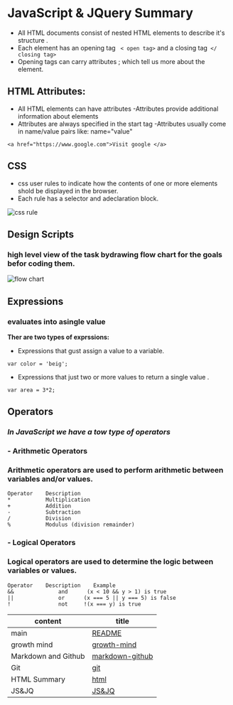 # JavaScript & JQuery Summary

- All HTML documents consist of nested HTML elements to describe it's structure .
- Each element has an opening tag ``` < open tag>``` and a closing tag``` </ closing tag>```
- Opening tags can carry attributes ; which tell us more about the element.
## **HTML Attributes:**
- All HTML elements can have attributes
-Attributes provide additional information about elements
- Attributes are always specified in the start tag
-Attributes usually come in name/value pairs like: name="value"

```
<a href="https://www.google.com">Visit google </a>
```
## **CSS**
- css user rules to indicate how the contents of one or more elements shold be displayed in the browser.
- Each rule has a selector and adeclaration block.

![css rule](https://puzzleweb.ru/en/images/css/1_1.png)

## **Design Scripts**
### high level view of the task bydrawing flow chart for the goals befor coding them.
![flow chart](https://fbwebhookbotsem.herokuapp.com/images/b5-diagram.png)

## **Expressions**
### evaluates into asingle value
**Ther are two types of exprssions:**

- Expressions that gust assign a value to a variable.
```
var color = 'beig';
```


- Expressions that just two or more values to return a single value .
```
var area = 3*2;
```








## **Operators**
### ***In JavaScript we have a tow type of operators***

### -  **Arithmetic Operators**

### Arithmetic operators are used to perform arithmetic between variables and/or values.

``` 
Operator	Description
*	        Multiplication
+	        Addition
-	        Subtraction
/	        Division
%	        Modulus (division remainder)
```

### - **Logical Operators**
### Logical operators are used to determine the logic between variables or values.


```
Operator	Description	   Example
&&          	and	     (x < 10 && y > 1) is true
||             	or  	(x === 5 || y === 5) is false
!           	not	    !(x === y) is true
```


content  | title
------------ | -------------
main       | [README](https://amna-alhammad.github.io/reading-notes/)
growth mind   | [growth-mind](https://amna-alhammad.github.io/reading-notes/growth-mind)
Markdown and Github       |[markdown-github](https://amna-alhammad.github.io/reading-notes/markdown-github)
Git          |[git](https://amna-alhammad.github.io/reading-notes/git)
HTML Summary     |[html](https://amna-alhammad.github.io/reading-notes/html)
 JS&JQ    | [JS&JQ](https://amna-alhammad.github.io/JS&JQ)